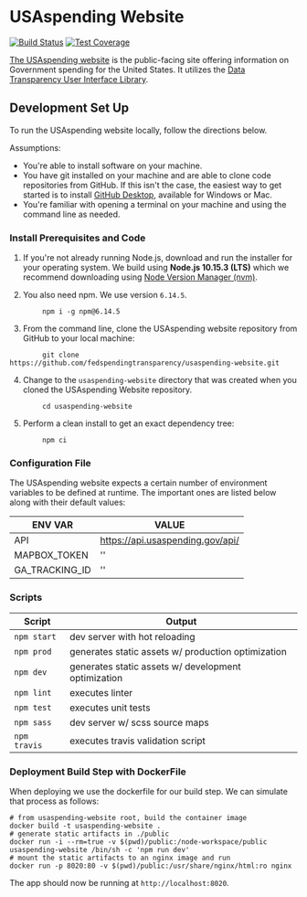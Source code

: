 # USAspending Website

[![Build Status](https://travis-ci.com/fedspendingtransparency/usaspending-website.svg?branch=dev)](https://travis-ci.com/fedspendingtransparency/usaspending-website) [![Test Coverage](https://codeclimate.com/github/fedspendingtransparency/usaspending-website/badges/coverage.svg)](https://codeclimate.com/github/fedspendingtransparency/usaspending-website/coverage)

[The USAspending website](https://www.usaspending.gov/) is the public-facing site offering information on Government spending for the United States. It utilizes the [Data Transparency User Interface Library](https://github.com/fedspendingtransparency/data-transparency-ui).

## Development Set Up
To run the USAspending website locally, follow the directions below.

Assumptions:

* You're able to install software on your machine.
* You have git installed on your machine and are able to clone code repositories from GitHub. If this isn't the case, the easiest way to get started is to install [GitHub Desktop](https://desktop.github.com/ "GitHub desktop"), available for Windows or Mac.
* You're familiar with opening a terminal on your machine and using the command line as needed.

### Install Prerequisites and Code

1. If you're not already running Node.js, download and run the installer for your operating system. We build using **Node.js 10.15.3 (LTS)** which we recommend downloading using [Node Version Manager (nvm)](https://github.com/nvm-sh/nvm).

2. You also need npm. We use version `6.14.5`.

```shell
        npm i -g npm@6.14.5
```

3. From the command line, clone the USAspending website repository from GitHub to your local machine:

```shell
        git clone https://github.com/fedspendingtransparency/usaspending-website.git
```

4. Change to the `usaspending-website` directory that was created when you cloned the USAspending Website repository.

```shell
        cd usaspending-website
```

5. Perform a clean install to get an exact dependency tree:

```shell
        npm ci
```

### Configuration File

The USAspending website expects a certain number of environment variables to be defined at runtime. The important ones are listed below along with their default values:

| ENV VAR        | VALUE                            |
|----------------|----------------------------------|
| API            | https://api.usaspending.gov/api/ |
| MAPBOX_TOKEN   | ''                               |
| GA_TRACKING_ID | ''                               |

### Scripts

| Script     | Output                                              |
|------------|-----------------------------------------------------|
| `npm start`  | dev server with hot reloading                       |
| `npm prod`   | generates static assets w/ production optimization  |
| `npm dev`    | generates static assets w/ development optimization |
| `npm lint`   | executes linter                                     |
| `npm test`   | executes unit tests                                 |
| `npm sass`   | dev server w/ scss source maps                      |
| `npm travis` | executes travis validation script                   |

### Deployment Build Step with DockerFile
When deploying we use the dockerfile for our build step. We can simulate that process as follows:

```
# from usaspending-website root, build the container image
docker build -t usaspending-website .
# generate static artifacts in ./public
docker run -i --rm=true -v $(pwd)/public:/node-workspace/public usaspending-website /bin/sh -c 'npm run dev'
# mount the static artifacts to an nginx image and run
docker run -p 8020:80 -v $(pwd)/public:/usr/share/nginx/html:ro nginx
```

The app should now be running at `http://localhost:8020`.
